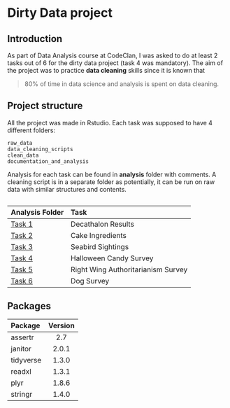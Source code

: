 # Dirty Data project
## Introduction
As part of Data Analysis course at CodeClan, I was asked to do at least 2 tasks out of 6 for the dirty data project (task 4 was mandatory). The aim of the project was to practice **data cleaning** skills since it is known that 
> 80% of time in data science and analysis is spent on data cleaning.

## Project structure
All the project was made in Rstudio.
Each task was supposed to have 4 different folders:

```
raw_data
data_cleaning_scripts
clean_data
documentation_and_analysis
```
Analysis for each task can be found in **analysis** folder with comments. A cleaning script is in a separate folder as potentially, it can be run on raw data with similar structures and contents.  

## 
|        Analysis Folder   |Task    
| :---------------------------- | :---------- 
|  [Task 1](task1/analysis_and_documentation) |Decathalon Results  
| [Task 2](task2/analysis_and_documentation)  | Cake Ingredients
|[Task 3](task3/analysis_and_documentation) |Seabird Sightings
|[Task 4](task4/analysis_and_documentation) | Halloween Candy Survey
|[Task 5](task5/analysis_and_documentation) | Right Wing Authoritarianism Survey
|[Task 6](task6/analysis_and_documentation) | Dog Survey

## Packages 
| Package      | Version    
| :------------- | :----------: 
|  assertr | 2.7   
| janitor  | 2.0.1
|tidyverse |1.3.0
|readxl | 1.3.1
|plyr | 1.8.6
|stringr | 1.4.0
